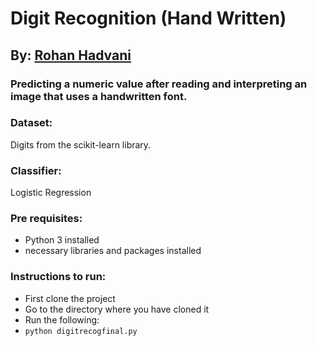 # Digit Recognition (Hand Written)

## By: [Rohan Hadvani](https://github.com/rohan27hadvani)


###  Predicting a numeric value after reading and interpreting an image that uses a handwritten font.

### Dataset:

Digits from the scikit-learn library.

### Classifier:

Logistic Regression

### Pre requisites: 

- Python 3 installed
- necessary libraries and packages installed

### Instructions to run:

- First clone the project
- Go to the directory where you have cloned it
- Run the following:
- ```python digitrecogfinal.py```

